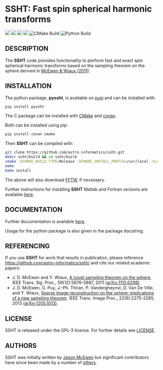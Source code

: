 # SSHT: Fast spin spherical harmonic transforms

[docs-img]: https://img.shields.io/badge/docs-stable-blue.svg
[docs-url]: https://astro-informatics.github.io/ssht/
[bintray-img]: https://img.shields.io/bintray/v/astro-informatics/astro-informatics/ssht:astro-informatics?label=C%20package
[bintray-url]: https://bintray.com/astro-informatics/astro-informatics/ssht:astro-informatics/1.3.5:stable/link
[pypi-img]: https://badge.fury.io/py/pyssht.svg
[pypi-url]: https://badge.fury.io/py/pyssht
[codefactor-img]: https://www.codefactor.io/repository/github/astro-informatics/ssht/badge/main
[codefactor-url]: https://www.codefactor.io/repository/github/astro-informatics/ssht/overview/main

[![][docs-img]][docs-url]
[![][bintray-img]][bintray-url]
[![][pypi-img]][pypi-url]
[![][codefactor-img]][codefactor-url]
![CMake Build](https://github.com/astro-informatics/ssht/workflows/CMake%20Build/badge.svg)
![Python Build](https://github.com/astro-informatics/ssht/workflows/Python%20Build/badge.svg)

## DESCRIPTION

The **SSHT** code provides functionality to perform fast and exact
spin spherical harmonic transforms based on the sampling theorem on the
sphere derived in <a href="http://www.jasonmcewen.org/publication/mcewen-fssht/">McEwen & Wiaux (2011)</a>.


## INSTALLATION

 The python package, <strong>pyssht</strong>, is available on <a href="https://pypi.org/project/pyssht/">pypi</a> and can be installed with: 
 
 ```bash
 pip install pyssht
 ```

The C package can be installed with [CMake](https://cmake.org) and
[conan](https://docs.conan.io/en/latest/howtos/other_languages_package_manager/python.html).

Both can be installed using pip:

```bash
pip install conan cmake
```

Then **SSHT** can be compiled with:

```bash
git clone https://github.com/astro-informatics/ssht.git
mkdir ssht/build && cd ssht/build
cmake -DCMAKE_BUILD_TYPE=Release -DCMAKE_INSTALL_PREFIX=/usr/local -Dconan_deps=True ..
make
make install
```

The above will also download [FFTW](http://www.fftw.org/), if necessary.


Further instructions for installing **SSHT** Matlab and Fortran versions are available [here](https://astro-informatics.github.io/ssht/).


## DOCUMENTATION

Further documentation is available [here](https://astro-informatics.github.io/ssht/).

Usage for the python package is also given in the package docstring.


## REFERENCING

If you use **SSHT** for work that results in publication, please reference <a href="https://github.com/astro-informatics/ssht">https://github.com/astro-informatics/ssht/</a> and cite our related academic papers:

- J. D. McEwen and Y. Wiaux, [A novel sampling theorem on the sphere](http://www.jasonmcewen.org/publication/mcewen-fssht/), IEEE Trans. Sig. Proc., 59(12):5876-5887, 2011 [(arXiv:1110.6298)](https://arxiv.org/abs/1110.6298).
- J. D. McEwen, G. Puy, J.-Ph. Thiran, P. Vandergheynst, D. Van De Ville, and Y. Wiaux, [Sparse image reconstruction on the sphere: implications of a new sampling theorem](http://www.jasonmcewen.org/publication/mcewen-css-2/). IEEE Trans. Image Proc., 22(6):2275-2285, 2013 [(arXiv:1205.1013)](https://arxiv.org/abs/1205.1013).


## LICENSE

SSHT is released under the GPL-3 license.  For further details see 
[LICENSE](https://github.com/astro-informatics/ssht/blob/main/LICENSE).


## AUTHORS

SSHT was initially written by [Jason McEwen](http://www.jasonmcewen.org/) but significant contributors have since been made by a number of <a href="https://github.com/astro-informatics/ssht/graphs/contributors">others</a>.